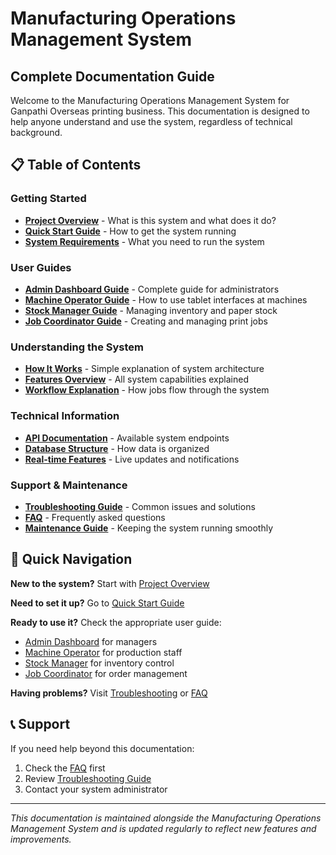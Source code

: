 # Manufacturing Operations Management System

## Complete Documentation Guide

Welcome to the Manufacturing Operations Management System for Ganpathi Overseas printing business. This documentation is designed to help anyone understand and use the system, regardless of technical background.

## 📋 Table of Contents

### Getting Started

- [**Project Overview**](01-project-overview.md) - What is this system and what does it do?
- [**Quick Start Guide**](02-quick-start.md) - How to get the system running
- [**System Requirements**](03-system-requirements.md) - What you need to run the system

### User Guides

- [**Admin Dashboard Guide**](04-admin-guide.md) - Complete guide for administrators
- [**Machine Operator Guide**](05-machine-operator-guide.md) - How to use tablet interfaces at machines
- [**Stock Manager Guide**](06-stock-manager-guide.md) - Managing inventory and paper stock
- [**Job Coordinator Guide**](07-job-coordinator-guide.md) - Creating and managing print jobs

### Understanding the System

- [**How It Works**](08-how-it-works.md) - Simple explanation of system architecture
- [**Features Overview**](09-features-overview.md) - All system capabilities explained
- [**Workflow Explanation**](10-workflow-explanation.md) - How jobs flow through the system

### Technical Information

- [**API Documentation**](11-api-documentation.md) - Available system endpoints
- [**Database Structure**](12-database-structure.md) - How data is organized
- [**Real-time Features**](13-realtime-features.md) - Live updates and notifications

### Support & Maintenance

- [**Troubleshooting Guide**](14-troubleshooting.md) - Common issues and solutions
- [**FAQ**](15-faq.md) - Frequently asked questions
- [**Maintenance Guide**](16-maintenance.md) - Keeping the system running smoothly

## 🎯 Quick Navigation

**New to the system?** Start with [Project Overview](01-project-overview.md)

**Need to set it up?** Go to [Quick Start Guide](02-quick-start.md)

**Ready to use it?** Check the appropriate user guide:

- [Admin Dashboard](04-admin-guide.md) for managers
- [Machine Operator](05-machine-operator-guide.md) for production staff
- [Stock Manager](06-stock-manager-guide.md) for inventory control
- [Job Coordinator](07-job-coordinator-guide.md) for order management

**Having problems?** Visit [Troubleshooting](14-troubleshooting.md) or [FAQ](15-faq.md)

## 📞 Support

If you need help beyond this documentation:

1. Check the [FAQ](15-faq.md) first
2. Review [Troubleshooting Guide](14-troubleshooting.md)
3. Contact your system administrator

---

_This documentation is maintained alongside the Manufacturing Operations Management System and is updated regularly to reflect new features and improvements._
